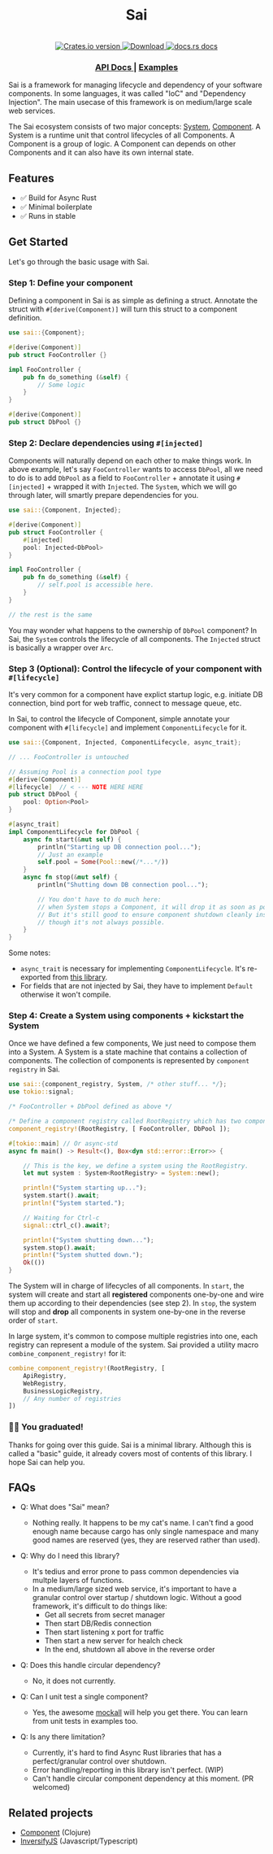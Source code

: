 <h1 align="center">Sai</h1>

<br />

<div align="center">
  <!-- Crates version -->
  <a href="https://crates.io/crates/sai">
    <img src="https://img.shields.io/crates/v/sai.svg?style=flat-square"
    alt="Crates.io version" />
  </a>
  <!-- Downloads -->
  <a href="https://crates.io/crates/sai">
    <img src="https://img.shields.io/crates/d/sai.svg?style=flat-square"
      alt="Download" />
  </a>
  <!-- docs.rs docs -->
  <a href="https://docs.rs/sai">
    <img src="https://img.shields.io/badge/docs-latest-blue.svg?style=flat-square"
      alt="docs.rs docs" />
  </a>
</div>

<div align="center">
  <h3>
    <a href="https://docs.rs/sai">
      API Docs
    </a>
    <span> | </span>
    <a href="examples">
      Examples
    </a>
  </h3>
</div>

Sai is a framework for managing lifecycle and dependency of your software components.
In some languages, it was called "IoC" and "Dependency Injection".
The main usecase of this framework is on medium/large scale web services.

The Sai ecosystem consists of two major concepts: [System](struct.System.html), [Component](trait.Component.html).
A System is a runtime unit that control lifecycles of all Components.
A Component is a group of logic. A Component can depends on other Components and it can
also have its own internal state.

## Features
- ✅ Build for Async Rust
- ✅ Minimal boilerplate
- ✅ Runs in stable

## Get Started

Let's go through the basic usage with Sai.

### Step 1: Define your component

Defining a component in Sai is as simple as defining a struct.
Annotate the struct with `#[derive(Component)]` will turn this struct to a component definition.

```rust
use sai::{Component};

#[derive(Component)]
pub struct FooController {}

impl FooController {
    pub fn do_something (&self) {
        // Some logic
    }
}

#[derive(Component)]
pub struct DbPool {}

```

### Step 2: Declare dependencies using `#[injected]`

Components will naturally depend on each other to make things work.
In above example, let's say `FooController` wants to access `DbPool`,
all we need to do is to add `DbPool` as a field to `FooController` + annotate it using `#[injected]` + wrapped it with `Injected`.
The `System`, which we will go through later, will smartly prepare dependencies for you.

```rust
use sai::{Component, Injected};

#[derive(Component)]
pub struct FooController {
    #[injected]
    pool: Injected<DbPool>
}

impl FooController {
    pub fn do_something (&self) {
        // self.pool is accessible here.
    }
}

// the rest is the same
```

You may wonder what happens to the ownership of `DbPool` component?
In Sai, the `System` controls the lifecycle of all components.
The `Injected` struct is basically a wrapper over `Arc`.

### Step 3 (Optional): Control the lifecycle of your component with `#[lifecycle]`

It's very common for a component have explict startup logic,
e.g. initiate DB connection, bind port for web traffic, connect to message queue, etc.

In Sai, to control the lifecycle of Component, simple annotate your component with `#[lifecycle]` and implement `ComponentLifecycle` for it.
```rust
use sai::{Component, Injected, ComponentLifecycle, async_trait};

// ... FooController is untouched

// Assuming Pool is a connection pool type
#[derive(Component)]
#[lifecycle]  // < --- NOTE HERE HERE
pub struct DbPool {
    pool: Option<Pool>
}

#[async_trait]
impl ComponentLifecycle for DbPool {
    async fn start(&mut self) {
        println("Starting up DB connection pool...");
        // Just an example
        self.pool = Some(Pool::new(/*...*/))
    }
    async fn stop(&mut self) {
        println("Shutting down DB connection pool...");

        // You don't have to do much here:
        // when System stops a Component, it will drop it as soon as possible.
        // But it's still good to ensure component shutdown cleanly instead of relying on Drop,
        // though it's not always possible.
    }
}
```

Some notes:
- `async_trait` is necessary for implementing `ComponentLifecycle`. It's re-exported from [this library](https://github.com/dtolnay/async-trait).
- For fields that are not injected by Sai, they have to implement `Default` otherwise it won't compile.

### Step 4: Create a System using components + kickstart the System

Once we have defined a few components,
We just need to compose them into a System.
A System is a state machine that contains a collection of components.
The collection of components is represented by `component registry` in Sai.

```rust
use sai::{component_registry, System, /* other stuff... */};
use tokio::signal;

/* FooController + DbPool defined as above */

/* Define a component registry called RootRegistry which has two components */
component_registry!(RootRegistry, [ FooController, DbPool ]);

#[tokio::main] // Or async-std
async fn main() -> Result<(), Box<dyn std::error::Error>> {

    // This is the key, we define a system using the RootRegistry.
    let mut system : System<RootRegistry> = System::new();

    println!("System starting up...");
    system.start().await;
    println!("System started.");

    // Waiting for Ctrl-c
    signal::ctrl_c().await?;

    println!("System shutting down...");
    system.stop().await;
    println!("System shutted down.");
    Ok(())
}

```

The System will in charge of lifecycles of all components.
In `start`, the system will create and start all **registered** components one-by-one and wire them up according to their dependencies (see step 2).
In `stop`, the system will stop and **drop** all components in system one-by-one in the reverse order of `start`.

In large system, it's common to compose multiple registries into one, each registry can represent a module of the system.
Sai provided a utility macro `combine_component_registry!` for it:

```rust
combine_component_registry!(RootRegistry, [
    ApiRegistry,
    WebRegistry,
    BusinessLogicRegistry,
    // Any number of registries
])
```

### 🎉🎉 You graduated!
Thanks for going over this guide.
Sai is a minimal library.
Although this is called a "basic" guide, it already covers most of contents of this library.
I hope Sai can help you.

## FAQs

- Q: What does "Sai" mean?
  - Nothing really. It happens to be my cat's name. I can't find a good enough name because cargo has only single namespace and many good names are reserved (yes, they are reserved rather than used).

- Q: Why do I need this library?
  - It's tedius and error prone to pass common dependencies via multple layers of functions.
  - In a medium/large sized web service, it's important to have a granular control over startup / shutdown logic. Without a good framework, it's difficult to do things like:
    - Get all secrets from secret manager
    - Then start DB/Redis connection
    - Then start listening x port for traffic
    - Then start a new server for healch check
    - In the end, shutdown all above in the reverse order

- Q: Does this handle circular dependency?
  - No, it does not currently.

- Q: Can I unit test a single component?
  - Yes, the awesome [mockall](https://github.com/asomers/mockall) will help you get there. You can learn from unit tests in examples too.

- Q: Is any there limitation?
  - Currently, it's hard to find Async Rust libraries that has a perfect/granular control over shutdown.
  - Error handling/reporting in this library isn't perfect. (WIP)
  - Can't handle circular component dependency at this moment. (PR welcomed)

## Related projects

- [Component](https://github.com/stuartsierra/component) (Clojure)
- [InversifyJS](https://github.com/inversify/InversifyJS) (Javascript/Typescript)
